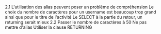 2.1
    L'utilisation des alias peuvent poser un problème de compréhension
    Le choix du nombre de caractères pour un username est beaucoup trop grand ainsi que pour le titre de l'activité
    Le SELECT à la partie du retour, un returning serait mieux
2.2
    Passer le nombre de caractères à 50
    Ne pas mettre d'alias
    Utiliser la clause RETURNING
